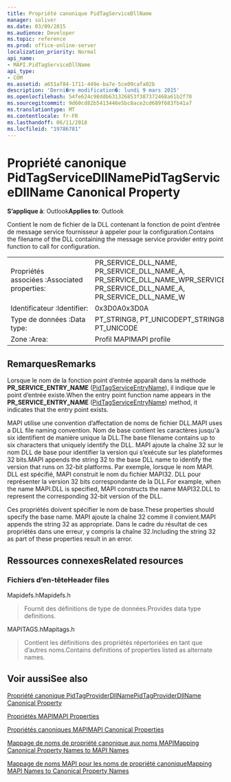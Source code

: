 ```yaml
---
title: Propriété canonique PidTagServiceDllName
manager: soliver
ms.date: 03/09/2015
ms.audience: Developer
ms.topic: reference
ms.prod: office-online-server
localization_priority: Normal
api_name:
- MAPI.PidTagServiceDllName
api_type:
- COM
ms.assetid: a651af84-1711-449e-ba7e-5ce09cafa02b
description: 'Derni�re modification�: lundi 9 mars 2015'
ms.openlocfilehash: 54fe624c98ddb631326853f387372468a61b2f70
ms.sourcegitcommit: 9d60cd82b5413446e5bc8ace2cd689f683fb41a7
ms.translationtype: MT
ms.contentlocale: fr-FR
ms.lasthandoff: 06/11/2018
ms.locfileid: "19786781"
---
```

# <a name="pidtagservicedllname-canonical-property"></a><span data-ttu-id="92a3d-103">Propriété canonique PidTagServiceDllName</span><span class="sxs-lookup"><span data-stu-id="92a3d-103">PidTagServiceDllName Canonical Property</span></span>

  
  
<span data-ttu-id="92a3d-104">**S’applique à**: Outlook</span><span class="sxs-lookup"><span data-stu-id="92a3d-104">**Applies to**: Outlook</span></span> 
  
<span data-ttu-id="92a3d-105">Contient le nom de fichier de la DLL contenant la fonction de point d’entrée de message service fournisseur à appeler pour la configuration.</span><span class="sxs-lookup"><span data-stu-id="92a3d-105">Contains the filename of the DLL containing the message service provider entry point function to call for configuration.</span></span>
  
|||
|:-----|:-----|
|<span data-ttu-id="92a3d-106">Propriétés associées :</span><span class="sxs-lookup"><span data-stu-id="92a3d-106">Associated properties:</span></span>  <br/> |<span data-ttu-id="92a3d-107">PR_SERVICE_DLL_NAME, PR_SERVICE_DLL_NAME_A, PR_SERVICE_DLL_NAME_W</span><span class="sxs-lookup"><span data-stu-id="92a3d-107">PR_SERVICE_DLL_NAME, PR_SERVICE_DLL_NAME_A, PR_SERVICE_DLL_NAME_W</span></span>  <br/> |
|<span data-ttu-id="92a3d-108">Identificateur :</span><span class="sxs-lookup"><span data-stu-id="92a3d-108">Identifier:</span></span>  <br/> |<span data-ttu-id="92a3d-109">0x3D0A</span><span class="sxs-lookup"><span data-stu-id="92a3d-109">0x3D0A</span></span>  <br/> |
|<span data-ttu-id="92a3d-110">Type de données :</span><span class="sxs-lookup"><span data-stu-id="92a3d-110">Data type:</span></span>  <br/> |<span data-ttu-id="92a3d-111">PT_STRING8, PT_UNICODE</span><span class="sxs-lookup"><span data-stu-id="92a3d-111">PT_STRING8, PT_UNICODE</span></span>  <br/> |
|<span data-ttu-id="92a3d-112">Zone :</span><span class="sxs-lookup"><span data-stu-id="92a3d-112">Area:</span></span>  <br/> |<span data-ttu-id="92a3d-113">Profil MAPI</span><span class="sxs-lookup"><span data-stu-id="92a3d-113">MAPI profile</span></span>  <br/> |
   
## <a name="remarks"></a><span data-ttu-id="92a3d-114">Remarques</span><span class="sxs-lookup"><span data-stu-id="92a3d-114">Remarks</span></span>

<span data-ttu-id="92a3d-115">Lorsque le nom de la fonction point d’entrée apparaît dans la méthode **PR_SERVICE_ENTRY_NAME** ([PidTagServiceEntryName](pidtagserviceentryname-canonical-property.md)), il indique que le point d’entrée existe.</span><span class="sxs-lookup"><span data-stu-id="92a3d-115">When the entry point function name appears in the **PR_SERVICE_ENTRY_NAME** ([PidTagServiceEntryName](pidtagserviceentryname-canonical-property.md)) method, it indicates that the entry point exists.</span></span>
  
<span data-ttu-id="92a3d-116">MAPI utilise une convention d’affectation de noms de fichier DLL.</span><span class="sxs-lookup"><span data-stu-id="92a3d-116">MAPI uses a DLL file naming convention.</span></span> <span data-ttu-id="92a3d-117">Nom de base contient les caractères jusqu'à six identifient de manière unique la DLL.</span><span class="sxs-lookup"><span data-stu-id="92a3d-117">The base filename contains up to six characters that uniquely identify the DLL.</span></span> <span data-ttu-id="92a3d-118">MAPI ajoute la chaîne 32 sur le nom DLL de base pour identifier la version qui s’exécute sur les plateformes 32 bits.</span><span class="sxs-lookup"><span data-stu-id="92a3d-118">MAPI appends the string 32 to the base DLL name to identify the version that runs on 32-bit platforms.</span></span> <span data-ttu-id="92a3d-119">Par exemple, lorsque le nom MAPI. DLL est spécifié, MAPI construit le nom du fichier MAPI32. DLL pour représenter la version 32 bits correspondante de la DLL.</span><span class="sxs-lookup"><span data-stu-id="92a3d-119">For example, when the name MAPI.DLL is specified, MAPI constructs the name MAPI32.DLL to represent the corresponding 32-bit version of the DLL.</span></span>
  
<span data-ttu-id="92a3d-120">Ces propriétés doivent spécifier le nom de base.</span><span class="sxs-lookup"><span data-stu-id="92a3d-120">These properties should specify the base name.</span></span> <span data-ttu-id="92a3d-121">MAPI ajoute la chaîne 32 comme il convient.</span><span class="sxs-lookup"><span data-stu-id="92a3d-121">MAPI appends the string 32 as appropriate.</span></span> <span data-ttu-id="92a3d-122">Dans le cadre du résultat de ces propriétés dans une erreur, y compris la chaîne 32.</span><span class="sxs-lookup"><span data-stu-id="92a3d-122">Including the string 32 as part of these properties result in an error.</span></span>
  
## <a name="related-resources"></a><span data-ttu-id="92a3d-123">Ressources connexes</span><span class="sxs-lookup"><span data-stu-id="92a3d-123">Related resources</span></span>

### <a name="header-files"></a><span data-ttu-id="92a3d-124">Fichiers d’en-tête</span><span class="sxs-lookup"><span data-stu-id="92a3d-124">Header files</span></span>

<span data-ttu-id="92a3d-125">Mapidefs.h</span><span class="sxs-lookup"><span data-stu-id="92a3d-125">Mapidefs.h</span></span>
  
> <span data-ttu-id="92a3d-126">Fournit des définitions de type de données.</span><span class="sxs-lookup"><span data-stu-id="92a3d-126">Provides data type definitions.</span></span>
    
<span data-ttu-id="92a3d-127">MAPITAGS.h</span><span class="sxs-lookup"><span data-stu-id="92a3d-127">Mapitags.h</span></span>
  
> <span data-ttu-id="92a3d-128">Contient les définitions des propriétés répertoriées en tant que d’autres noms.</span><span class="sxs-lookup"><span data-stu-id="92a3d-128">Contains definitions of properties listed as alternate names.</span></span>
    
## <a name="see-also"></a><span data-ttu-id="92a3d-129">Voir aussi</span><span class="sxs-lookup"><span data-stu-id="92a3d-129">See also</span></span>



[<span data-ttu-id="92a3d-130">Propriété canonique PidTagProviderDllName</span><span class="sxs-lookup"><span data-stu-id="92a3d-130">PidTagProviderDllName Canonical Property</span></span>](pidtagproviderdllname-canonical-property.md)


[<span data-ttu-id="92a3d-131">Propriétés MAPI</span><span class="sxs-lookup"><span data-stu-id="92a3d-131">MAPI Properties</span></span>](mapi-properties.md)
  
[<span data-ttu-id="92a3d-132">Propriétés canoniques MAPI</span><span class="sxs-lookup"><span data-stu-id="92a3d-132">MAPI Canonical Properties</span></span>](mapi-canonical-properties.md)
  
[<span data-ttu-id="92a3d-133">Mappage de noms de propriété canonique aux noms MAPI</span><span class="sxs-lookup"><span data-stu-id="92a3d-133">Mapping Canonical Property Names to MAPI Names</span></span>](mapping-canonical-property-names-to-mapi-names.md)
  
[<span data-ttu-id="92a3d-134">Mappage de noms MAPI pour les noms de propriété canonique</span><span class="sxs-lookup"><span data-stu-id="92a3d-134">Mapping MAPI Names to Canonical Property Names</span></span>](mapping-mapi-names-to-canonical-property-names.md)

